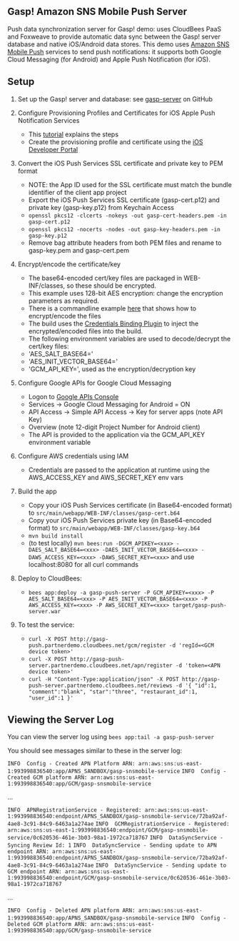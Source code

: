 Gasp! Amazon SNS Mobile Push Server
-----------------------------------

Push data synchronization server for Gasp! demo: uses CloudBees PaaS and Foxweave to provide automatic data sync between the Gasp! server database and native iOS/Android data stores. This demo uses [Amazon SNS Mobile Push](http://docs.aws.amazon.com/sns/latest/dg/SNSMobilePush.html) services to send push notifications: it supports both Google Cloud Messaging (for Android) and Apple Push Notification (for iOS).

Setup
-----

1. Set up the Gasp! server and database: see [gasp-server](https://github.com/cloudbees/gasp-server) on GitHub

2. Configure Provisioning Profiles and Certificates for iOS Apple Push Notification Services
   - This [tutorial](http://www.raywenderlich.com/32960/apple-push-notification-services-in-ios-6-tutorial-part-1) explains the steps
   - Create the provisioning profile and certificate using the [iOS Developer Portal](https://developer.apple.com/devcenter/ios/index.action)

3. Convert the iOS Push Services SSL certificate and private key to PEM format
   - NOTE: the App ID used for the SSL certificate must match the bundle identifier of the client app project
   - Export the iOS Push Services SSL certificate (gasp-cert.p12) and private key (gasp-key.p12) from Keychain Access
   - `openssl pkcs12 -clcerts -nokeys -out gasp-cert-headers.pem -in gasp-cert.p12`
   - `openssl pkcs12 -nocerts -nodes -out gasp-key-headers.pem -in gasp-key.p12`
   - Remove bag attribute headers from both PEM files and rename to gasp-key.pem and gasp-cert.pem

4. Encrypt/encode the certificate/key
   - The base64-encoded cert/key files are packaged in WEB-INF/classes, so these should be encrypted.
   - This example uses 128-bit AES encryption: change the encryption parameters as required.
   - There is a commandline example [here](https://github.com/mqprichard/gasp-encrypt.git) that shows how to encrypt/encode the files
   - The build uses the [Credentials Binding Plugin](https://wiki.jenkins-ci.org/display/JENKINS/Credentials+Binding+Plugin) to inject the encrypted/encoded files into the build.
   - The following environment variables are used to decode/decrypt the cert/key files:
   - 'AES_SALT_BASE64=<the salt value: base64-encoded>'
   - 'AES_INIT_VECTOR_BASE64=<the initialization vector: base64-encoded>'
   - 'GCM_API_KEY=<the Google APIs key for GCM>', used as the encryption/decryption key

5. Configure Google APIs for Google Cloud Messaging
   - Logon to [Google APIs Console](https://code.google.com/apis/console)
   - Services -> Google Cloud Messaging for Android = ON
   - API Access -> Simple API Access -> Key for server apps (note API Key)
   - Overview (note 12-digit Project Number for Android client)
   - The API is provided to the application via the GCM_API_KEY environment variable

6. Configure AWS credentials using IAM
   - Credentials are passed to the application at runtime using the AWS_ACCESS_KEY and AWS_SECRET_KEY env vars

6. Build the app
   - Copy your iOS Push Services certificate (in Base64-encoded format) to `src/main/webapp/WEB-INF/classes/gasp-cert.b64`
   - Copy your iOS Push Services private key (in Base64-encoded format) to `src/main/webapp/WEB-INF/classes/gasp-key.b64`
   - `mvn build install`
   - (to test locally) `mvn bees:run -DGCM_APIKEY=<xxx> -DAES_SALT_BASE64=<xxx> -DAES_INIT_VECTOR_BASE64=<xxx> -DAWS_ACCESS_KEY=<xxx> -DAWS_SECRET_KEY=<xxx>` and use localhost:8080 for all curl commands

7. Deploy to CloudBees:
   - `bees app:deploy -a gasp-push-server -P GCM_APIKEY=<xxx> -P AES_SALT_BASE64=<xxx> -P AES_INIT_VECTOR_BASE64=<xxx> -P AWS_ACCESS_KEY=<xxx> -P AWS_SECRET_KEY=<xxx> target/gasp-push-server.war`

8. To test the service:
   - `curl -X POST http://gasp-push.partnerdemo.cloudbees.net/gcm/register -d 'regId=<GCM device token>'`
   - `curl -X POST http://gasp-push-server.partnerdemo.cloudbees.net/apn/register -d 'token=<APN device token>'`
   - `curl -H "Content-Type:application/json" -X POST http://gasp-push-server.partnerdemo.cloudbees.net/reviews -d '{ "id":1, "comment":"blank", "star":"three", "restaurant_id":1, "user_id":1 }'`


Viewing the Server Log
----------------------

You can view the server log using `bees app:tail -a gasp-push-server`

You should see messages similar to these in the server log:

`INFO  Config - Created APN Platform ARN: arn:aws:sns:us-east-1:993998836540:app/APNS_SANDBOX/gasp-snsmobile-service`
`INFO  Config - Created GCM platform ARN: arn:aws:sns:us-east-1:993998836540:app/GCM/gasp-snsmobile-service`

...

`INFO  APNRegistrationService - Registered: arn:aws:sns:us-east-1:993998836540:endpoint/APNS_SANDBOX/gasp-snsmobile-service/72ba92af-4ae8-3c91-84c9-6463a1a274ae`
`INFO  GCMRegistrationService - Registered: arn:aws:sns:us-east-1:993998836540:endpoint/GCM/gasp-snsmobile-service/0c620536-461e-3b03-98a1-1972ca718767`
`INFO  DataSyncService - Syncing Review Id: 1`
`INFO  DataSyncService - Sending update to APN endpoint ARN: arn:aws:sns:us-east-1:993998836540:endpoint/APNS_SANDBOX/gasp-snsmobile-service/72ba92af-4ae8-3c91-84c9-6463a1a274ae`
`INFO  DataSyncService - Sending update to GCM endpoint ARN: arn:aws:sns:us-east-1:993998836540:endpoint/GCM/gasp-snsmobile-service/0c620536-461e-3b03-98a1-1972ca718767`

...

`INFO  Config - Deleted APN platform ARN: arn:aws:sns:us-east-1:993998836540:app/APNS_SANDBOX/gasp-snsmobile-service`
`INFO  Config - Deleted GCM platform ARN: arn:aws:sns:us-east-1:993998836540:app/GCM/gasp-snsmobile-service`
